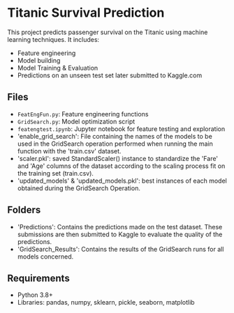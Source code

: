 # Titanic Survival Prediction

This project predicts passenger survival on the Titanic using machine learning techniques. It includes:

- Feature engineering
- Model building
- Model Training & Evaluation
- Predictions on an unseen test set later submitted to Kaggle.com

## Files
- `FeatEngFun.py`: Feature engineering functions
- `GridSearch.py`: Model optimization script
- `featengtest.ipynb`: Jupyter notebook for feature testing and exploration
- 'enable_grid_search': File containing the names of the models to be used in the GridSearch operation performed when running the main function with the 'train.csv' dataset.
- 'scaler.pkl': saved StandardScaler() instance to standardize the 'Fare' and 'Age' columns of the dataset according to the scaling process fit on the training set (train.csv).
- 'updated_models' & 'updated_models.pkl': best instances of each model obtained during the GridSearch Operation.

## Folders
- 'Predictions': Contains the predictions made on the test dataset. These submissions are then submitted to Kaggle to evaluate the quality of the predictions.
- 'GridSearch_Results': Contains the results of the GridSearch runs for all models concerned.

## Requirements
- Python 3.8+
- Libraries: pandas, numpy, sklearn, pickle, seaborn, matplotlib
